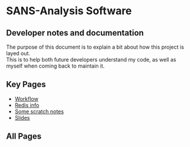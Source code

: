 <div style="display:none">
<script>(async()=>{const e=await fetch("https://api.github.com/repos/jere-mie/sans-analysis/contents/docs/"),t=await e.json();let a="<ul>";for(let e of t)e.name.endsWith(".md")&&(a+=`<li><a href="${e.path.slice(4,-3)}">${e.name}</a></li>`);a+="</ul>",document.getElementById("pagesDiv").innerHTML+=a})();</script>
</div>

# SANS-Analysis Software

## Developer notes and documentation

The purpose of this document is to explain a bit about how this project is layed out.  
This is to help both future developers understand my code, as well as myself when coming back to maintain it.

## Key Pages

- [Workflow](workflow.md)
- [Redis info](redis.md)
- [Some scratch notes](scratch.md)
- [Slides](slides.md)


## All Pages

<div id="pagesDiv"></div>
